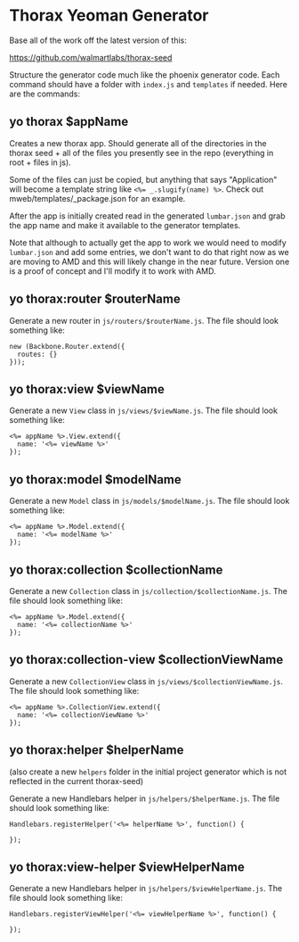 # Thorax Yeoman Generator

Base all of the work off the latest version of this:

https://github.com/walmartlabs/thorax-seed

Structure the generator code much like the phoenix generator code. Each command should have a folder with `index.js` and `templates` if needed. Here are the commands:

## yo thorax $appName

Creates a new thorax app. Should generate all of the directories in the thorax seed + all of the files you presently see in the repo (everything in root + files in js).

Some of the files can just be copied, but anything that says "Application" will become a template string like `<%= _.slugify(name) %>`. Check out mweb/templates/_package.json for an example.

After the app is initially created read in the generated `lumbar.json` and grab the app name and make it available to the generator templates.

Note that although to actually get the app to work we would need to modify `lumbar.json` and add some entries, we don't want to do that right now as we are moving to AMD and this will likely change in the near future. Version one is a proof of concept and I'll modify it to work with AMD.

## yo thorax:router $routerName

Generate a new router in `js/routers/$routerName.js`. The file should look something like:

    new (Backbone.Router.extend({
      routes: {}
    }));

## yo thorax:view $viewName

Generate a new `View` class in `js/views/$viewName.js`. The file should look something like:

    <%= appName %>.View.extend({
      name: '<%= viewName %>'
    });

## yo thorax:model $modelName

Generate a new `Model` class in `js/models/$modelName.js`. The file should look something like:

    <%= appName %>.Model.extend({
      name: '<%= modelName %>'
    });

## yo thorax:collection $collectionName

Generate a new `Collection` class in `js/collection/$collectionName.js`. The file should look something like:

    <%= appName %>.Model.extend({
      name: '<%= collectionName %>'
    });

## yo thorax:collection-view $collectionViewName

Generate a new `CollectionView` class in `js/views/$collectionViewName.js`. The file should look something like:

    <%= appName %>.CollectionView.extend({
      name: '<%= collectionViewName %>'
    });

## yo thorax:helper $helperName

(also create a new `helpers` folder in the initial project generator which is not reflected in the current thorax-seed)

Generate a new Handlebars helper in `js/helpers/$helperName.js`. The file should look something like:

    Handlebars.registerHelper('<%= helperName %>', function() {

    });

## yo thorax:view-helper $viewHelperName

Generate a new Handlebars helper in `js/helpers/$viewHelperName.js`. The file should look something like:

    Handlebars.registerViewHelper('<%= viewHelperName %>', function() {

    });
